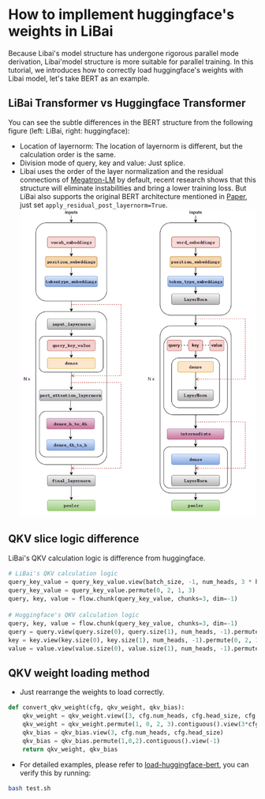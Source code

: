 # How to impllement huggingface's weights in LiBai
Because Libai's model structure has undergone rigorous parallel mode derivation, Libai'model structure is more suitable for parallel training. In this tutorial, we introduces how to correctly load huggingface's weights with Libai model, let's take BERT as an example.


## LiBai Transformer vs Huggingface Transformer
You can see the subtle differences in the BERT structure from the following figure (left: LiBai, right: huggingface):
- Location of layernorm: The location of layernorm is different, but the calculation order is the same.
- Division mode of query, key and value: Just splice.
- Libai uses the order of the layer normalization and the residual connections of [Megatron-LM](https://github.com/NVIDIA/Megatron-LM) by default, recent research shows that this structure will eliminate instabilities and bring a lower training loss. But LiBai also supports the original BERT architecture mentioned in [Paper](https://arxiv.org/pdf/1810.04805.pdf), just set `apply_residual_post_layernorm=True`.
![architecture](./assets/architecture.png)


## QKV slice logic difference
LiBai's QKV calculation logic is difference from huggingface.
```python
# LiBai's QKV calculation logic
query_key_value = query_key_value.view(batch_size, -1, num_heads, 3 * head_size)
query_key_value = query_key_value.permute(0, 2, 1, 3)
query, key, value = flow.chunk(query_key_value, chunks=3, dim=-1)

# Huggingface's QKV calculation logic
query, key, value = flow.chunk(query_key_value, chunks=3, dim=-1)
query = query.view(query.size(0), query.size(1), num_heads, -1).permute(0, 2, 1, 3)
key = key.view(key.size(0), key.size(1), num_heads, -1).permute(0, 2, 1, 3)
value = value.view(value.size(0), value.size(1), num_heads, -1).permute(0, 2, 1, 3)
```


## QKV weight loading method
- Just rearrange the weights to load correctly. 

```python
def convert_qkv_weight(cfg, qkv_weight, qkv_bias):
    qkv_weight = qkv_weight.view([3, cfg.num_heads, cfg.head_size, cfg.hidden_size])
    qkv_weight = qkv_weight.permute(1, 0, 2, 3).contiguous().view(3*cfg.hidden_size, cfg.hidden_size)
    qkv_bias = qkv_bias.view(3, cfg.num_heads, cfg.head_size)
    qkv_bias = qkv_bias.permute(1,0,2).contiguous().view(-1)
    return qkv_weight, qkv_bias
```

- For detailed examples, please refer to [load-huggingface-bert](https://github.com/Oneflow-Inc/libai/tree/test_bert_load_huggingface_weight/projects/test_bert_load_huggingface_weight), you can verify this by running:
```bash
bash test.sh
```